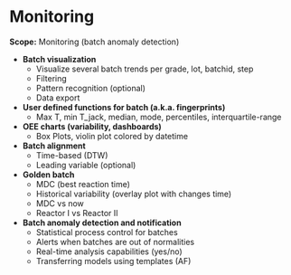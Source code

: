 # Monitoring

**Scope:** Monitoring (batch anomaly detection)

- **Batch visualization**
  - Visualize several batch trends per grade, lot, batchid, step
  - Filtering
  - Pattern recognition (optional)
  - Data export
- **User defined functions for batch (a.k.a. fingerprints)**
  - Max T, min T\_jack, median, mode, percentiles, interquartile-range
- **OEE charts (variability, dashboards)**
  - Box Plots, violin plot colored by datetime
- **Batch alignment**
  - Time-based (DTW)
  - Leading variable (optional)
- **Golden batch**
  - MDC (best reaction time)
  - Historical variability (overlay plot with changes time)
  - MDC vs now
  - Reactor I vs Reactor II
- **Batch anomaly detection and notification**
  - Statistical process control for batches
  - Alerts when batches are out of normalities
  - Real-time analysis capabilities (yes/no)
  - Transferring models using templates (AF)


